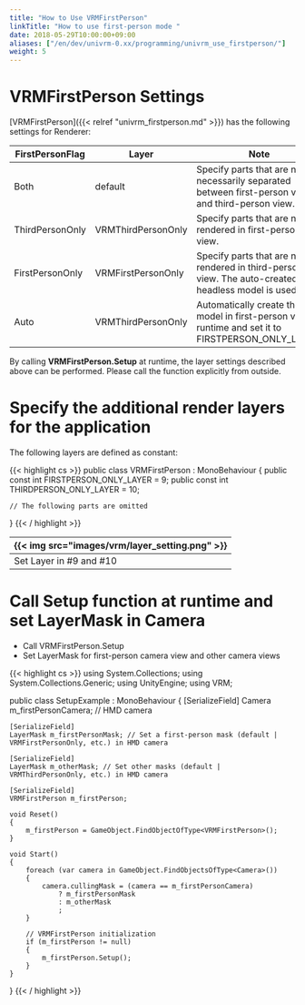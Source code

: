 ```yaml
---
title: "How to Use VRMFirstPerson"
linkTitle: "How to use first-person mode "
date: 2018-05-29T10:00:00+09:00
aliases: ["/en/dev/univrm-0.xx/programming/univrm_use_firstperson/"]
weight: 5
---
```


# VRMFirstPerson Settings
[VRMFirstPerson]({{< relref "univrm_firstperson.md" >}}) has the following settings for Renderer:

|FirstPersonFlag               |Layer               |Note                                       |
|------------------------------|----------------------|--------------------------------------------|
|Both                          |default               |Specify parts that are not necessarily separated between first-person view and third-person view.|
|ThirdPersonOnly               |VRMThirdPersonOnly|Specify parts that are not rendered in first-person view.|
|FirstPersonOnly               |VRMFirstPersonOnly|Specify parts that are not rendered in third-person view. The auto-created headless model is used.|
|Auto                          |VRMThirdPersonOnly|Automatically create the model in first-person view at runtime and set it to FIRSTPERSON_ONLY_LAYER.|

By calling **VRMFirstPerson.Setup** at runtime, the layer settings described above can be performed. Please call the function explicitly from outside.

# Specify the additional render layers for the application

The following layers are defined as constant:

{{< highlight cs >}}
public class VRMFirstPerson : MonoBehaviour
{
    public const int FIRSTPERSON_ONLY_LAYER = 9;
    public const int THIRDPERSON_ONLY_LAYER = 10;

    // The following parts are omitted
}
{{< / highlight >}}

|{{< img src="images/vrm/layer_setting.png" >}}|
|-----|
|Set Layer in #9 and #10|

# Call Setup function at runtime and set LayerMask in Camera

* Call VRMFirstPerson.Setup
* Set LayerMask for first-person camera view and other camera views

{{< highlight cs >}}
using System.Collections;
using System.Collections.Generic;
using UnityEngine;
using VRM;

public class SetupExample : MonoBehaviour
{
    [SerializeField]
    Camera m_firstPersonCamera; // HMD camera
    
    [SerializeField]
    LayerMask m_firstPersonMask; // Set a first-person mask (default | VRMFirstPersonOnly, etc.) in HMD camera

    [SerializeField]
    LayerMask m_otherMask; // Set other masks (default | VRMThirdPersonOnly, etc.) in HMD camera

    [SerializeField]
    VRMFirstPerson m_firstPerson;

    void Reset()
    {
        m_firstPerson = GameObject.FindObjectOfType<VRMFirstPerson>();
    }

    void Start()
    {
        foreach (var camera in GameObject.FindObjectsOfType<Camera>())
        {
            camera.cullingMask = (camera == m_firstPersonCamera)
                ? m_firstPersonMask
                : m_otherMask
                ;
        }

        // VRMFirstPerson initialization
        if (m_firstPerson != null)
        {
            m_firstPerson.Setup();
        }
    }
}
{{< / highlight >}}
